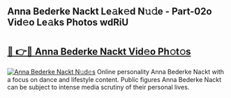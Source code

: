 ## Anna Bederke Nackt Le𝚊k𝚎d N𝚞𝚍e - Part-02o Vid𝚎o Le𝚊ks Photos wdRiU

# <h2><a href="http://fb06ih.evod.top/?m=Anna+Bederke+Nackt">🔗 👉🔴 Anna Bederke Nackt Vid𝚎o Ph𝚘t𝚘s</a></h2>

[![Anna Bederke Nackt N𝚞d𝚎s](https://i.imgur.com/8V9OHl7.gif)](http://fb06ih.evod.top/?m=Anna+Bederke+Nackt)
Online personality Anna Bederke Nackt with a focus on dance and lifestyle content. Public figures Anna Bederke Nackt can be subject to intense media scrutiny of their personal lives. 
